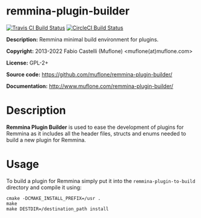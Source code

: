 # remmina-plugin-builder

[![Travis CI Build Status](https://img.shields.io/travis/com/muflone/remmina-plugin-builder/master.svg)](https://www.travis-ci.com/github/muflone/remmina-plugin-builder)
[![CircleCI Build Status](https://img.shields.io/circleci/project/github/muflone/remmina-plugin-builder/master.svg)](https://circleci.com/gh/muflone/remmina-plugin-builder)

**Description:** Remmina minimal build environment for plugins.

**Copyright:** 2013-2022 Fabio Castelli (Muflone) <muflone(at)muflone.com>

**License:** GPL-2+

**Source code:** https://github.com/muflone/remmina-plugin-builder/

**Documentation:** http://www.muflone.com/remmina-plugin-builder/

# Description

**Remmina Plugin Builder** is used to ease the development of plugins for
Remmina as it includes all the header files, structs and enums needed to
build a new plugin for Remmina.

# Usage

To build a plugin for Remmina simply put it into the `remmina-plugin-to-build`
directory and compile it using:

    cmake -DCMAKE_INSTALL_PREFIX=/usr .
    make
    make DESTDIR=/destination_path install
